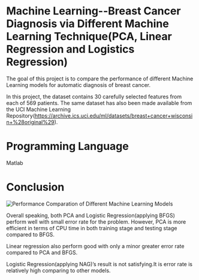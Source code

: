 # Machine Learning--Breast Cancer Diagnosis via Different Machine Learning Technique(PCA, Linear Regression and Logistics Regression)

The goal of this project is to compare the performance of different Machine Learning models for automatic diagnosis of breast cancer.

In this project, the dataset contains 30 carefully selected features from each of ​569 patients. The same dataset has also been made available from the UCI
Machine Learning Repository(https://archive.ics.uci.edu/ml/datasets/breast+cancer+wisconsin+%28original%29).

# Programming Language
Matlab

# Conclusion
![Performance Comparation of Different Machine Learning Models](https://github.com/JennyYu2017/Machine-Learning--Breast-Cancer-Diagnosis-via-Different-Machine-Learning-Techniques/blob/master/Performance%20Comparation%20on%20Different%20Machine%20Learning%20Models.png)

Overall speaking, both PCA and Logistic Regression(applying BFGS) perform well with small error rate for the problem. However, PCA is more efficient in terms of CPU time in both training stage and testing stage compared to BFGS. 

Linear regression also perform good with only a minor greater error rate compared to PCA and BFGS. 

Logistic Regression(applying NAG)’s result is not satisfying.It is error rate is relatively high comparing to other models. 
